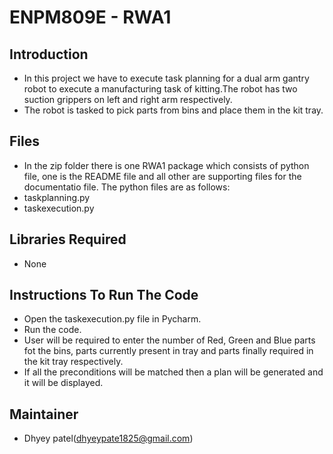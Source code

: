 # ENPM809E - RWA1
## Introduction
* In this project we have to execute task planning for a dual arm gantry robot to execute a manufacturing task of kitting.The robot has two suction grippers on left and right arm respectively.
* The robot is tasked to pick parts from bins and place them in the kit tray.
## Files
* In the zip folder there is one RWA1 package which consists of python file, one is the README file and all other are supporting files for the documentatio file. The python files are as follows:
* taskplanning.py
* taskexecution.py
## Libraries Required
* None
## Instructions To Run The Code
* Open the taskexecution.py file in Pycharm.
* Run the code.
* User will be required to enter the number of Red, Green and Blue parts fot the bins, parts currently present in tray and parts finally required in the kit tray respectively.
* If all the preconditions will be matched then a plan will be generated and it will be displayed.
## Maintainer
* Dhyey patel(dhyeypate1825@gmail.com)
